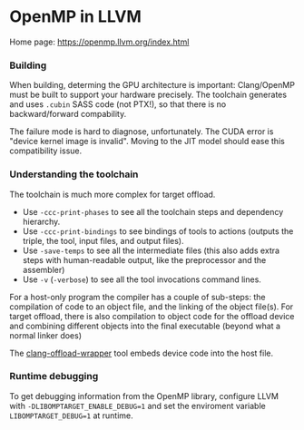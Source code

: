 # OpenMP in LLVM

Home page: https://openmp.llvm.org/index.html

### Building

When building, determing the GPU architecture is important: Clang/OpenMP must be built to support your hardware precisely.
The toolchain generates and uses `.cubin` SASS code (not PTX!), so that there is no backward/forward compability.

The failure mode is hard to diagnose, unfortunately.  The CUDA error is "device kernel image is invalid".
Moving to the JIT model should ease this compatibility issue.

### Understanding the toolchain
The toolchain is much more complex for target offload.
* Use `-ccc-print-phases` to see all the toolchain steps and dependency hierarchy.
* Use `-ccc-print-bindings` to see bindings of tools to actions (outputs the triple, the tool, input files, and output files).
* Use `-save-temps` to see all the intermediate files (this also adds extra steps with human-readable output, like the preprocessor and the assembler)
* Use `-v` (`-verbose`) to see all the tool invocations command lines.

For a host-only program the compiler has a couple of sub-steps: the compilation of code to an object file, and the linking of the object file(s).
For target offload, there is also compilation to object code for the offload device and combining different objects into the final executable (beyond what a normal linker does)

The [clang-offload-wrapper](https://clang.llvm.org/docs/ClangOffloadWrapper.html) tool embeds device code into the host file.

### Runtime debugging

To get debugging information from the OpenMP library, configure LLVM with `-DLIBOMPTARGET_ENABLE_DEBUG=1` and set the enviroment variable `LIBOMPTARGET_DEBUG=1` at runtime.
